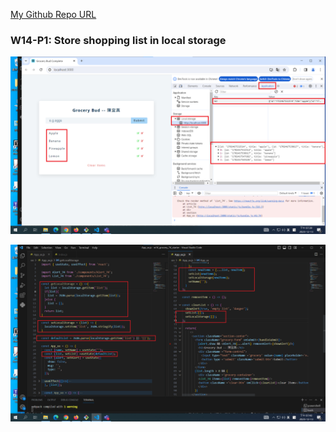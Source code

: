 [My Github Repo URL](https://github.com/CHEN211410674/1121-wp1-demo-211410674.git)

### W14-P1: Store shopping list in local storage

![](w14-p1-1.png)

![](w14-p1-2.png)

